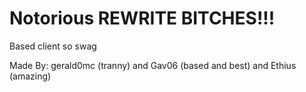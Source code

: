 # Notorious REWRITE BITCHES!!!
Based client so swag

Made By: gerald0mc (tranny) and Gav06 (based and best) and Ethius (amazing)
